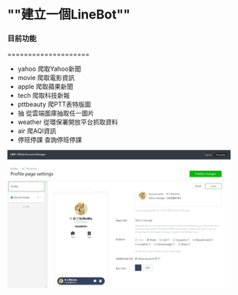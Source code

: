 # ""建立一個LineBot""

### 目前功能
====================
* yahoo
  爬取Yahoo新聞
* movie
  爬取電影資訊
* apple
  爬取蘋果新聞
* tech
  爬取科技新報
* pttbeauty
  爬PTT表特版圖
* 抽
  從雲端圖庫抽取任一圖片
* weather
  從環保署開放平台抓取資料
* air
  爬AQI資訊
* 停班停課
  查詢停班停課

![alt text](/LINEBOT.jpg "MyLineBot")
